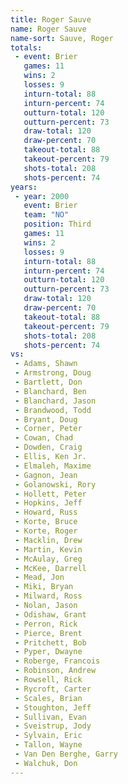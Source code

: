 ```yaml
---
title: Roger Sauve
name: Roger Sauve
name-sort: Sauve, Roger
totals:
 - event: Brier
   games: 11
   wins: 2
   losses: 9
   inturn-total: 88
   inturn-percent: 74
   outturn-total: 120
   outturn-percent: 73
   draw-total: 120
   draw-percent: 70
   takeout-total: 88
   takeout-percent: 79
   shots-total: 208
   shots-percent: 74
years:
 - year: 2000
   event: Brier
   team: "NO"
   position: Third
   games: 11
   wins: 2
   losses: 9
   inturn-total: 88
   inturn-percent: 74
   outturn-total: 120
   outturn-percent: 73
   draw-total: 120
   draw-percent: 70
   takeout-total: 88
   takeout-percent: 79
   shots-total: 208
   shots-percent: 74
vs:
 - Adams, Shawn
 - Armstrong, Doug
 - Bartlett, Don
 - Blanchard, Ben
 - Blanchard, Jason
 - Brandwood, Todd
 - Bryant, Doug
 - Corner, Peter
 - Cowan, Chad
 - Dowden, Craig
 - Ellis, Ken Jr.
 - Elmaleh, Maxime
 - Gagnon, Jean
 - Golanowski, Rory
 - Hollett, Peter
 - Hopkins, Jeff
 - Howard, Russ
 - Korte, Bruce
 - Korte, Roger
 - Macklin, Drew
 - Martin, Kevin
 - McAulay, Greg
 - McKee, Darrell
 - Mead, Jon
 - Miki, Bryan
 - Milward, Ross
 - Nolan, Jason
 - Odishaw, Grant
 - Perron, Rick
 - Pierce, Brent
 - Pritchett, Bob
 - Pyper, Dwayne
 - Roberge, Francois
 - Robinson, Andrew
 - Rowsell, Rick
 - Rycroft, Carter
 - Scales, Brian
 - Stoughton, Jeff
 - Sullivan, Evan
 - Sveistrup, Jody
 - Sylvain, Eric
 - Tallon, Wayne
 - Van Den Berghe, Garry
 - Walchuk, Don
---
```

